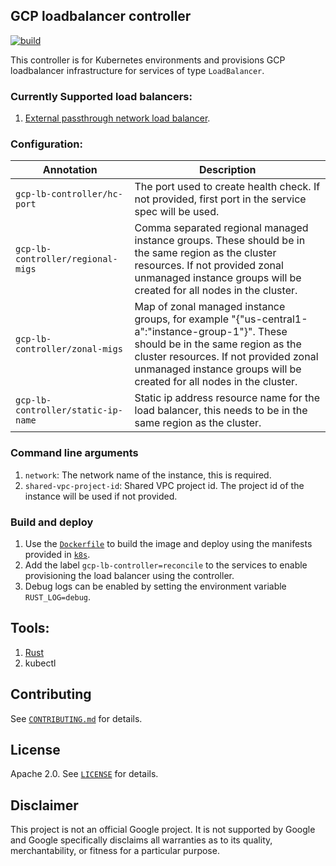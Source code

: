 ## GCP loadbalancer controller
[![build](https://github.com/GoogleCloudPlatform/gcp-lb-controller-rs/actions/workflows/build.yml/badge.svg)](https://github.com/GoogleCloudPlatform/gcp-lb-controller-rs/actions/workflows/build.yml)

This controller is for Kubernetes environments and provisions GCP loadbalancer infrastructure for services of type `LoadBalancer`.

### Currently Supported load balancers:

1. [External passthrough network load balancer](https://cloud.google.com/load-balancing/docs/network/setting-up-network-backend-service).

### Configuration:

| Annotation                         | Description                                                                                                                                                                                                                                              |
|------------------------------------|----------------------------------------------------------------------------------------------------------------------------------------------------------------------------------------------------------------------------------------------------------|
| `gcp-lb-controller/hc-port`        | The port used to create health check. If not provided, first port in the service spec will be used.                                                                                                                                                      |
| `gcp-lb-controller/regional-migs`  | Comma separated regional managed instance groups. These should be in the same region as the cluster resources. If not provided zonal unmanaged instance groups will be created for all nodes in the cluster.                                             |
| `gcp-lb-controller/zonal-migs`     | Map of zonal managed instance groups, for example "{\"us-central1-a\":\"instance-group-1\"}". These should be in the same region as the cluster resources. If not provided zonal unmanaged instance groups will be created for all nodes in the cluster. |
| `gcp-lb-controller/static-ip-name` | Static ip address resource name for the load balancer, this needs to be in the same region as the cluster.                                                                                                                                               |

### Command line arguments

1. `network`: The network name of the instance, this is required.
2. `shared-vpc-project-id`: Shared VPC project id. The project id of the instance will be used if not provided.

### Build and deploy

1. Use the [`Dockerfile`](Dockerfile) to build the image and deploy using the manifests provided in [`k8s`](k8s).
2. Add the label `gcp-lb-controller=reconcile` to the services to enable provisioning the load balancer using the controller.
3. Debug logs can be enabled by setting the environment variable `RUST_LOG=debug`.

## Tools:

1. [Rust](https://www.rust-lang.org/learn/get-started)
2. kubectl

## Contributing

See [`CONTRIBUTING.md`](CONTRIBUTING.md) for details.

## License

Apache 2.0. See [`LICENSE`](LICENSE) for details.

## Disclaimer

This project is not an official Google project. It is not supported by
Google and Google specifically disclaims all warranties as to its quality,
merchantability, or fitness for a particular purpose.